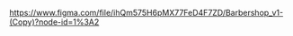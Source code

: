 https://www.figma.com/file/ihQm575H6pMX77FeD4F7ZD/Barbershop_v1-(Copy)?node-id=1%3A2

<!-- Посилання на макет барбершопу -->
